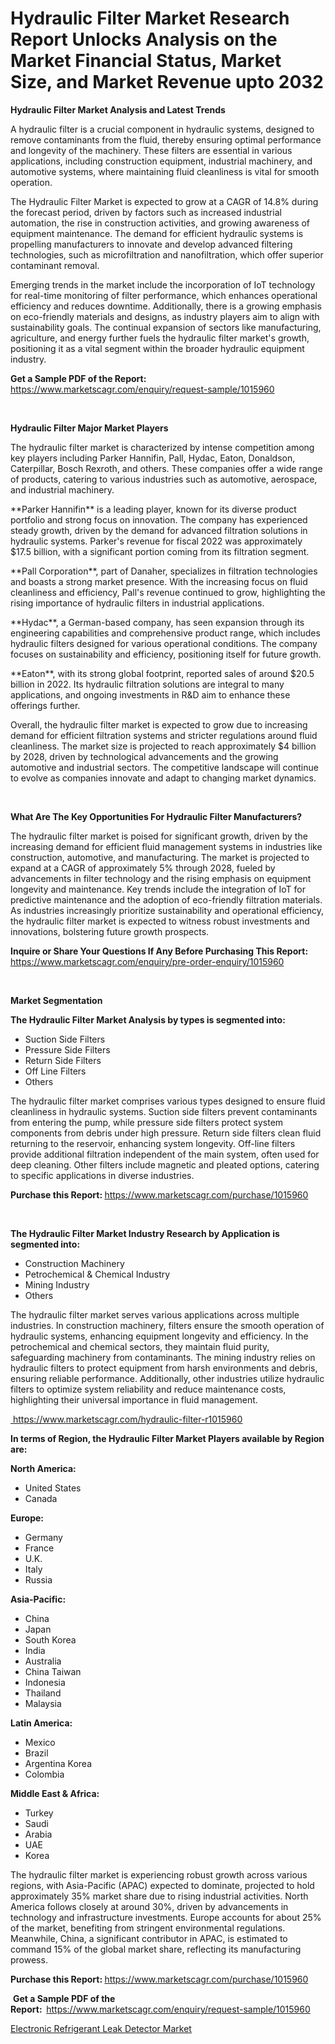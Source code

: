 <p><h1>Hydraulic Filter Market Research Report Unlocks Analysis on the Market Financial Status, Market Size, and Market Revenue upto 2032</h1></p><p><strong>Hydraulic Filter Market Analysis and Latest Trends</strong></p>
<p><p>A hydraulic filter is a crucial component in hydraulic systems, designed to remove contaminants from the fluid, thereby ensuring optimal performance and longevity of the machinery. These filters are essential in various applications, including construction equipment, industrial machinery, and automotive systems, where maintaining fluid cleanliness is vital for smooth operation.</p><p>The Hydraulic Filter Market is expected to grow at a CAGR of 14.8% during the forecast period, driven by factors such as increased industrial automation, the rise in construction activities, and growing awareness of equipment maintenance. The demand for efficient hydraulic systems is propelling manufacturers to innovate and develop advanced filtering technologies, such as microfiltration and nanofiltration, which offer superior contaminant removal.</p><p>Emerging trends in the market include the incorporation of IoT technology for real-time monitoring of filter performance, which enhances operational efficiency and reduces downtime. Additionally, there is a growing emphasis on eco-friendly materials and designs, as industry players aim to align with sustainability goals. The continual expansion of sectors like manufacturing, agriculture, and energy further fuels the hydraulic filter market's growth, positioning it as a vital segment within the broader hydraulic equipment industry.</p></p>
<p><strong>Get a Sample PDF of the Report:&nbsp;</strong> <a href="https://www.marketscagr.com/enquiry/request-sample/1015960?utm_campaign=3135&utm_medium=2&utm_source=Github&utm_content=ia&utm_term=08042025&utm_id=hydraulic-filter">https://www.marketscagr.com/enquiry/request-sample/1015960</a></p>
<p>&nbsp;</p>
<p><strong>Hydraulic Filter Major Market Players</strong></p>
<p><p>The hydraulic filter market is characterized by intense competition among key players including Parker Hannifin, Pall, Hydac, Eaton, Donaldson, Caterpillar, Bosch Rexroth, and others. These companies offer a wide range of products, catering to various industries such as automotive, aerospace, and industrial machinery.</p><p>**Parker Hannifin** is a leading player, known for its diverse product portfolio and strong focus on innovation. The company has experienced steady growth, driven by the demand for advanced filtration solutions in hydraulic systems. Parker's revenue for fiscal 2022 was approximately $17.5 billion, with a significant portion coming from its filtration segment.</p><p>**Pall Corporation**, part of Danaher, specializes in filtration technologies and boasts a strong market presence. With the increasing focus on fluid cleanliness and efficiency, Pall's revenue continued to grow, highlighting the rising importance of hydraulic filters in industrial applications.</p><p>**Hydac**, a German-based company, has seen expansion through its engineering capabilities and comprehensive product range, which includes hydraulic filters designed for various operational conditions. The company focuses on sustainability and efficiency, positioning itself for future growth.</p><p>**Eaton**, with its strong global footprint, reported sales of around $20.5 billion in 2022. Its hydraulic filtration solutions are integral to many applications, and ongoing investments in R&D aim to enhance these offerings further.</p><p>Overall, the hydraulic filter market is expected to grow due to increasing demand for efficient filtration systems and stricter regulations around fluid cleanliness. The market size is projected to reach approximately $4 billion by 2028, driven by technological advancements and the growing automotive and industrial sectors. The competitive landscape will continue to evolve as companies innovate and adapt to changing market dynamics.</p></p>
<p>&nbsp;</p>
<p><strong>What Are The Key Opportunities For Hydraulic Filter Manufacturers?</strong></p>
<p><p>The hydraulic filter market is poised for significant growth, driven by the increasing demand for efficient fluid management systems in industries like construction, automotive, and manufacturing. The market is projected to expand at a CAGR of approximately 5% through 2028, fueled by advancements in filter technology and the rising emphasis on equipment longevity and maintenance. Key trends include the integration of IoT for predictive maintenance and the adoption of eco-friendly filtration materials. As industries increasingly prioritize sustainability and operational efficiency, the hydraulic filter market is expected to witness robust investments and innovations, bolstering future growth prospects.</p></p>
<p><strong>Inquire or Share Your Questions If Any Before Purchasing This Report:</strong> <a href="https://www.marketscagr.com/enquiry/pre-order-enquiry/1015960?utm_campaign=3135&utm_medium=2&utm_source=Github&utm_content=ia&utm_term=08042025&utm_id=hydraulic-filter">https://www.marketscagr.com/enquiry/pre-order-enquiry/1015960</a></p>
<p>&nbsp;</p>
<p><strong>Market Segmentation</strong></p>
<p><strong>The Hydraulic Filter Market Analysis by types is segmented into:</strong></p>
<p><ul><li>Suction Side Filters</li><li>Pressure Side Filters</li><li>Return Side Filters</li><li>Off Line Filters</li><li>Others</li></ul></p>
<p><p>The hydraulic filter market comprises various types designed to ensure fluid cleanliness in hydraulic systems. Suction side filters prevent contaminants from entering the pump, while pressure side filters protect system components from debris under high pressure. Return side filters clean fluid returning to the reservoir, enhancing system longevity. Off-line filters provide additional filtration independent of the main system, often used for deep cleaning. Other filters include magnetic and pleated options, catering to specific applications in diverse industries.</p></p>
<p><strong>Purchase this Report:&nbsp;</strong><a href="https://www.marketscagr.com/purchase/1015960?utm_campaign=3135&utm_medium=2&utm_source=Github&utm_content=ia&utm_term=08042025&utm_id=hydraulic-filter">https://www.marketscagr.com/purchase/1015960</a></p>
<p>&nbsp;</p>
<p><strong>The Hydraulic Filter Market Industry Research by Application is segmented into:</strong></p>
<p><ul><li>Construction Machinery</li><li>Petrochemical & Chemical Industry</li><li>Mining Industry</li><li>Others</li></ul></p>
<p><p>The hydraulic filter market serves various applications across multiple industries. In construction machinery, filters ensure the smooth operation of hydraulic systems, enhancing equipment longevity and efficiency. In the petrochemical and chemical sectors, they maintain fluid purity, safeguarding machinery from contaminants. The mining industry relies on hydraulic filters to protect equipment from harsh environments and debris, ensuring reliable performance. Additionally, other industries utilize hydraulic filters to optimize system reliability and reduce maintenance costs, highlighting their universal importance in fluid management.</p></p>
<p><a href="https://www.marketscagr.com/hydraulic-filter-r1015960?utm_campaign=3135&utm_medium=2&utm_source=Github&utm_content=ia&utm_term=08042025&utm_id=hydraulic-filter">&nbsp;https://www.marketscagr.com/hydraulic-filter-r1015960</a></p>
<p><strong>In terms of Region, the Hydraulic Filter Market Players available by Region are:</strong></p>
<p>
    <p> <strong> North America: </strong>
        <ul>
            <li>United States</li>
            <li>Canada</li>
        </ul>
        </p> 
    <p> <strong> Europe: </strong>
        <ul>
            <li>Germany</li>
            <li>France</li>
            <li>U.K.</li>
            <li>Italy</li>
            <li>Russia</li>
        </ul>
        </p> 
    <p> <strong> Asia-Pacific: </strong>
        <ul>
            <li>China</li>
            <li>Japan</li>
            <li>South Korea</li>
            <li>India</li>
            <li>Australia</li>
            <li>China Taiwan</li>
            <li>Indonesia</li>
            <li>Thailand</li>
            <li>Malaysia</li>
        </ul>
        </p> 
    <p> <strong> Latin America: </strong>
        <ul>
            <li>Mexico</li>
            <li>Brazil</li>
            <li>Argentina Korea</li>
            <li>Colombia</li>
        </ul>
        </p> 
    <p> <strong> Middle East & Africa: </strong>
        <ul>
            <li>Turkey</li>
            <li>Saudi</li>
            <li>Arabia</li>
            <li>UAE</li>
            <li>Korea</li>
        </ul>
    </p>
    </p>
<p><p>The hydraulic filter market is experiencing robust growth across various regions, with Asia-Pacific (APAC) expected to dominate, projected to hold approximately 35% market share due to rising industrial activities. North America follows closely at around 30%, driven by advancements in technology and infrastructure investments. Europe accounts for about 25% of the market, benefiting from stringent environmental regulations. Meanwhile, China, a significant contributor in APAC, is estimated to command 15% of the global market share, reflecting its manufacturing prowess.</p></p>
<p><strong>Purchase this Report: </strong><a href="https://www.marketscagr.com/purchase/1015960?utm_campaign=3135&utm_medium=2&utm_source=Github&utm_content=ia&utm_term=08042025&utm_id=hydraulic-filter">https://www.marketscagr.com/purchase/1015960</a></p>
<p>&nbsp;<strong>Get a Sample PDF of the Report:&nbsp;&nbsp;</strong><a href="https://www.marketscagr.com/enquiry/request-sample/1015960?utm_campaign=3135&utm_medium=2&utm_source=Github&utm_content=ia&utm_term=08042025&utm_id=hydraulic-filter">https://www.marketscagr.com/enquiry/request-sample/1015960</a></p>
<p><strong></strong></p>
<p><p><a href="https://github.com/jolinolooman/Market-Research-Report-List-1/blob/main/electronic-refrigerant-leak-detector-market.md?utm_campaign=3135&utm_medium=2&utm_source=Github&utm_content=ia&utm_term=08042025&utm_id=hydraulic-filter">Electronic Refrigerant Leak Detector Market</a></p></p>
